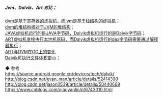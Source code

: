 ##### Jvm、Dalvik、Art 对比；  
[dvm是基于寄存器的虚拟机，而jvm是基于栈结构的虚拟机](jvm_dalvik_art/jda_basic_memory_001.md)；    
[dvm的堆结构相对于JVM的堆结构](jvm_dalvik_art/jda_heap_001.md)；  
[JAVA虚拟机运行的是JAVA字节码，Dalvik虚拟机运行的是Dalvik字节码](jvm_dalvik_art/jda_class_2dex_001.md)；  
[ART虚拟机直接执行本地机器码，而Dalvik虚拟机运行的dex字节码需要通过解释器执行](jvm_dalvik_art/jda_bytecode_001.md)；  
[ART与DVM在GC上的变化](jvm_dalvik_art/jda_gc_change.md)    
[Dalvik可执行文件体积更小](jvm_dalvik_art/jda_class_2dex_002.md)；  

◆ 参考  
https://source.android.google.cn/devices/tech/dalvik/    
http://blog.csdn.net/evan_man/article/details/52414390  
http://blog.csdn.net/jason0539/article/details/50440669    
https://www.cnblogs.com/qiaoyanlin/p/6743010.html  





